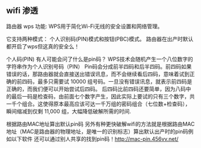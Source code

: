 ## wifi 渗透



路由器 wps 功能:
WPS用于简化Wi-Fi无线的安全设置和网络管理。

它支持两种模式：
个人识别码(PIN)模式和按钮(PBC)模式。
路由器在出产时默认都开启了wps但这真的安全么！

个人码(PIN)
有人可能会问了什么是pin码？
WPS技术会随机产生一个八位数字的字符串作为个人识别号码（PIN）
Pin码会分成前半四码和后半四码。前四码如果错误的话，那路由器就会直接送出错误讯息，而不会继续看后四码，意味着试到正确的前四码，最多只需要试 10000 组号码。一旦没有错误讯息，就表示前四码是正确的，而我们便可以开始尝试后四码。 后四码比前四码还要简单，因为八码中的最后一码是检查码，由前面七个数字产生，因此实际上要试的只有三个数字，共一千个组合。这使得原本最高应该可达一千万组的密码组合（七位数+检查码），瞬间缩减到仅剩 11,000 组，大幅降低破解所需的时间.

根据路由MAC地址算出默认pin码
另外有种更快破解wifi的方法就是根据路由MAC地址（MAC是路由器的物理地址，是唯一的识别标志）算出默认出产时的pin码例如以下软件 还可以通过别人共享的找到pin码！http://mac-pin.456vv.net/

